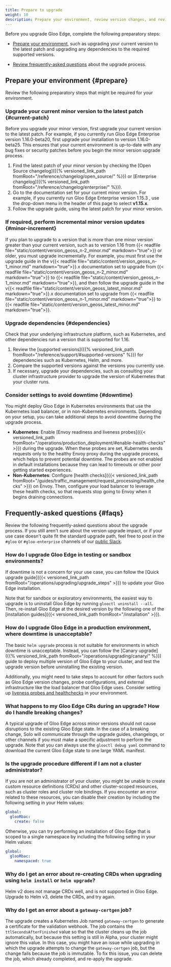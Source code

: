 ```yaml
---
title: Prepare to upgrade
weight: 10
description: Prepare your environment, review version changes, and review FAQs before you upgrade Gloo Edge.
---
```


Before you upgrade Gloo Edge, complete the following preparatory steps:
* [Prepare your environment](#prepare), such as upgrading your current version to the latest patch and upgrading any dependencies to the required supported versions. 
<!--
* [Review important changes](#review-changes) made to Gloo Edge in version <!--{{< readfile file="static/content/version_geoss_latest_minor.md" markdown="true">}}1.16, including CRD, Helm, CLI, and feature changes.-->
* [Review frequently-asked questions](#faqs) about the upgrade process.

## Prepare your environment {#prepare}

Review the following preparatory steps that might be required for your environment.

### Upgrade your current minor version to the latest patch {#current-patch}

Before you upgrade your minor version, first upgrade your current version to the latest patch. For example, if you currently run Gloo Edge Enterprise version <!-- {{< readfile file="static/content/version_gee_n-1_oldpatch.md" markdown="true">}} -->1.16.0-beta20, first upgrade your installation to version <!--{{< readfile file="static/content/version_gee_n-1.md" markdown="true">}}-->1.16.0-beta25. This ensures that your current environment is up-to-date with any bug fixes or security patches before you begin the minor version upgrade process.

1. Find the latest patch of your minor version by checking the [Open Source changelog]({{% versioned_link_path fromRoot="/reference/changelog/open_source/" %}}) or [Enterprise changelog]({{% versioned_link_path fromRoot="/reference/changelog/enterprise/" %}}).
2. Go to the documentation set for your current minor version. For example, if you currently run Gloo Edge Enterprise version 1.15.3 <!--{{< readfile file="static/content/version_gee_n-1_oldpatch.md" markdown="true">}}-->, use the drop-down menu in the header of this page to select **v1.15.x**<!--**v{{< readfile file="static/content/version_geoss_n-1_minor.md" markdown="true">}}.x**-->.
3. Follow the upgrade guide, using the latest patch for your minor version.

### If required, perform incremental minor version updates {#minor-increment}

If you plan to upgrade to a version that is more than one minor version greater than your current version, such as to version <!--{{< readfile file="static/content/version_geoss_latest_minor.md" markdown="true">}}-->1.16 from {{< readfile file="static/content/version_geoss_n-2_minor.md" markdown="true">}} or older, you must upgrade incrementally. For example, you must first use the upgrade guide in the v{{< readfile file="static/content/version_geoss_n-1_minor.md" markdown="true">}}.x documentation set to upgrade from {{< readfile file="static/content/version_geoss_n-2_minor.md" markdown="true">}} to {{< readfile file="static/content/version_geoss_n-1_minor.md" markdown="true">}}, and then follow the upgrade guide in the v{{< readfile file="static/content/version_geoss_latest_minor.md" markdown="true">}}.x documentation set to upgrade from {{< readfile file="static/content/version_geoss_n-1_minor.md" markdown="true">}} to {{< readfile file="static/content/version_geoss_latest_minor.md" markdown="true">}}.

### Upgrade dependencies {#dependencies}

Check that your underlying infrastructure platform, such as Kubernetes, and other dependencies run a version that is supported for 1.16<!--{{< readfile file="static/content/version_geoss_latest_minor.md" markdown="true">}}-->.

1. Review the [supported versions]({{% versioned_link_path fromRoot="/reference/support/#supported-versions" %}}) for dependencies such as Kubernetes, Helm, and more.
2. Compare the supported versions against the versions you currently use.
3. If necessary, upgrade your dependencies, such as consulting your cluster infrastructure provider to upgrade the version of Kubernetes that your cluster runs.

### Consider settings to avoid downtime {#downtime}

You might deploy Gloo Edge in Kubernetes environments that use the Kubernetes load balancer, or in non-Kubernetes environments. Depending on your setup, you can take additional steps to avoid downtime during the upgrade process.

* **Kubernetes**: Enable [Envoy readiness and liveness probes]({{< versioned_link_path fromRoot="/operations/production_deployment/#enable-health-checks" >}}) during the upgrade. When these probes are set, Kubernetes sends requests only to the healthy Envoy proxy during the upgrade process, which helps to prevent potential downtime. The probes are not enabled in default installations because they can lead to timeouts or other poor getting started experiences. 
* **Non-Kubernetes**: Configure [health checks]({{< versioned_link_path fromRoot="/guides/traffic_management/request_processing/health_checks" >}}) on Envoy. Then, configure your load balancer to leverage these health checks, so that requests stop going to Envoy when it begins draining connections.
<!--

## Considerations before upgrading to 1.16.0-beta25 (OSS) or 1.16.0-beta3 (Enterprise) {#review-changes}

Previous Gloo Edge versions defined `resource-rollout` RBAC roles and role bindings in a `pre-upgrade/install` Helm hook that did not exist in the Gloo Edge release. These resources led to issues during upgrades. In OSS version 1.16.0-beta25 and Enterprise version 1.16.0-beta3, the `resource-rollout` RBAC roles and role bindings were removed from the `pre-upgrade/install` hook.  

Before you upgrade from 1.16.20+ (OSS) or 1.16.0-beta2 (Enterprise) to 1.16.0-beta25 (OSS) and 1.16.0-beta3 (Enterprise), you must clean up the `pre-upgrade/install` hook to remove the `resource-rollout` RBAC roles and role bindings that were previously introduced. Use the following code snippet to clean up these resources: 

```sh
export RELEASE_NAMESPACE="gloo-system"  # replace this with the installation namespace
export RBAC_SUFFIX=`kubectl get ClusterRole | grep gloo-resource-rollout | sed 's/gloo-resource-rollout//g' | cut -d ' ' -f 1`
kubectl delete ClusterRole gloo-resource-rollout$RBAC_SUFFIX
kubectl delete ClusterRoleBinding gloo-resource-rollout$RBAC_SUFFIX
kubectl delete Role gloo-resource-rollout -n $RELEASE_NAMESPACE
kubectl delete RoleBinding gloo-resource-rollout -n $RELEASE_NAMESPACE
kubectl delete ServiceAccount gloo-resource-rollout -n $RELEASE_NAMESPACE
```




## Review version {{< readfile file="static/content/version_geoss_latest_minor.md" markdown="true">}} changes {#review-changes}

Review the following changes made to Gloo Edge in version {{< readfile file="static/content/version_geoss_latest_minor.md" markdown="true">}}. For some changes, you might be required to complete additional steps during the upgrade process.

{{% notice warning %}}
Choose a patch version that is later than 1.15.0, such as `{{< readfile file="static/content/version_geoss_latest.md" markdown="true">}}`. 1.15.0 contains a [bug](https://github.com/solo-io/gloo/issues/8627) that is fixed in 1.15.1 and later patches.
{{% /notice %}}

### Changelogs

Check the changelogs for the type of Gloo Edge deployment that you have. Focus especially on any **Breaking Changes** that might require a different upgrade procedure. For Gloo Edge Enterprise, you might also review the open source changelogs because most of the proto definitions are open source.
* [Open Source changelogs]({{% versioned_link_path fromRoot="/reference/changelog/open_source/" %}})
* [Enterprise changelogs]({{% versioned_link_path fromRoot="/reference/changelog/enterprise/" %}}): Keep in mind that Gloo Edge Enterprise pulls in Gloo Edge Open Source as a dependency. Although the major and minor version numbers are the same for open source and enterprise, their patch versions often differ. For example, open source might use version `x.y.a` but enterprise uses version `x.y.b`. If you are unfamiliar with these versioning concepts, see [Semantic versioning](https://semver.org/). Because of the differing patch versions, you might notice different output when checking your version with `glooctl version`. For example, your API server might run Gloo Edge Enterprise version {{< readfile file="static/content/version_gee_latest.md" markdown="true">}}, which pulls in Gloo Edge Open Source version {{< readfile file="static/content/version_geoss_latest.md" markdown="true">}} as a dependency.
  ```bash
  ~ > glooctl version
  Client: {"version":"{{< readfile file="static/content/version_geoss_latest.md" markdown="true">}}"}
  Server: {"type":"Gateway","enterprise":true,"kubernetes":...,{"Tag":"{{< readfile file="static/content/version_gee_latest.md" markdown="true">}}","Name":"grpcserver-ee","Registry":"quay.io/solo-io"},...,{"Tag":"{{< readfile file="static/content/version_geoss_latest.md" markdown="true">}}","Name":"discovery","Registry":"quay.io/solo-io"},...}
  ```

{{% notice tip %}}
You can use the changelogs' built-in [comparison tool]({{< versioned_link_path fromRoot="/reference/changelog/open_source/#compareversions" >}}) to compare between your current version and the version that you want to upgrade to.
{{% /notice %}}

### Feature changes {#features}
Review the following summary of important new, deprecated, or removed features.

{{% notice note %}}
The following lists consist of the changes that were initially introduced with the 1.15.0 release. These changes might be backported to earlier versions of Gloo Edge. Additionally, there might be other changes that are introduced in later 1.15 patch releases. For patch release changes, check the [changelogs](#changelogs).
{{% /notice %}}

**New or improved features**:

* **Access log flushing**: You can now flush the access log on a periodic basis by setting the [`tcpProxySettings.accessLogFlushInterval` field in the `tcp` CRD]({{% versioned_link_path fromRoot="/reference/api/github.com/solo-io/gloo/projects/gloo/api/v1/options/tcp/tcp.proto.sk/#tcpproxysettings" %}}). The default behavior is to write to the access log only when a connection is closed. For long-running TCP connections, this process can take a long time. If you flush periodically, you ensure that access logs can be written on a regular interval.
* **Debug logging on transformations**: If you apply transformations in your `VirtualService` resources, you can now [enable debug logging with the `logRequestResponseInfo` field]({{% versioned_link_path fromRoot="/guides/traffic_management/request_processing/transformations/debug_logging/" %}}).
* **Inja 3.4**: Inja version 3.4 provides access to numerous new templating features for your [transformations]({{% versioned_link_path fromRoot="/guides/traffic_management/request_processing/transformations/" %}}).
* **Kubernetes 1.26 and 1.27**: Gloo Edge version 1.15 is now supported on clusters that run Kubernetes version 1.26 and 1.27.
* **Online Certificate Status Protocol (OCSP) stapling**: If you use servers with OCSP stapling, and fetch or pre-fetch OCSP responses for server domains from OCSP responders, you can now provide an OCSP staple policy for a listener in the [`ocspStaplePolicy` field of the `ssl` CRD]({{% versioned_link_path fromRoot="/reference/api/github.com/solo-io/gloo/projects/gloo/api/v1/ssl/ssl.proto.sk/#ocspstaplepolicy" %}}). You can store OCSP responses in TLS secrets either by using the [`glooctl create secret tls` command]({{% versioned_link_path fromRoot="/reference/cli/glooctl_create_secret_tls/" %}}) or by manually storing the OCSP response in the [`tls.ocsp-staple` field of the `secret` CRD]({{% versioned_link_path fromRoot="/reference/api/github.com/solo-io/gloo/projects/gloo/api/v1/secret.proto.sk/" %}}).
* **Proxy protocol support for upstreams**: You can now set the [`proxyProtocolVersion` field in your `upstream` Gloo resource]({{% versioned_link_path fromRoot="/reference/api/github.com/solo-io/gloo/projects/gloo/api/v1/upstream.proto.sk/" %}}).
* **Redis databases** (Enterprise only): When you use a Redis solution other than the default deployment installed by Gloo, you can specify a database other than `0` by setting the `redis.service.db` field. Note that this field is ignored for clustered Redis or when `ClientSideShardingEnabled` is set to true.
* **Symmetric encryption**: In the [`UserSession` section of the `ExtAuthConfig` resource]({{% versioned_link_path fromRoot="/reference/api/github.com/solo-io/gloo/projects/gloo/api/v1/enterprise/options/extauth/v1/extauth.proto.sk/#usersession" %}}), you can now apply symmetric encryption to cookie session tokens and values by using the `cipherConfig` field.
* **Timeouts for GraphQL resolutions** (Enterprise only): In the `GraphQLApi` resource, you can now define a [`timeout` for the REST or gRPC resolver]({{% versioned_link_path fromRoot="/reference/api/github.com/solo-io/gloo/projects/gloo/api/v1/enterprise/options/graphql/v1beta1/graphql.proto.sk/#restresolver" %}}).
* **Upgraded Envoy version dependency**: The Envoy dependency in Gloo Edge {{< readfile file="static/content/version_geoss_latest_minor.md" markdown="true">}} was upgraded from 1.25.x to 1.26.x. This upgrade includes the following changes. For more information about these changes, see the [Envoy changelog documentation](https://www.envoyproxy.io/docs/envoy/latest/version_history/v1.26/v1.26.0).
  * **New header validation**: Envoy now validates header names and values before a request is forwarded to the upstream. Header validations are performed after transformation filters are applied to the request. If you use transformation policies to alter header names or values, and an incorrect format is introduced by this transformation, your request might not be forwarded to the upstream. To temporarily revert this change, you can set the `envoy.reloadable_features.validate_upstream_headers` runtime flag to false. For more information about the header manipulation, see the [Envoy documentation](https://www.envoyproxy.io/docs/envoy/latest/api-v3/extensions/http/header_validators/envoy_default/v3/header_validator.proto.html).
  * **Bugfix for `x-envoy-original-path` header**: Envoy fixed a bug where the internal `x-envoy-original-path` header was not removed when being sent from untrusted clients. This bugfix is crucial to prevent malicious actors from injecting this header to alter the behavior in Envoy. To temporarily revert this change, you can set the `envoy.reloadable_features.sanitize_original_path` runtime flag to false. 
  * **Sanitize non-UTF-8 header data**: Envoy now automatically sanitizes non-UTF-8 data and replaces it with a `!` character in gRPC service calls. This behavior fixes a bug where invalid protobuf messages were sent when non-UTF-8 HTTP header data was received. The receiving service typically generated an error when the protobuf message was decoded. This error message led to unintended behavior and other unforseen errors, such as a lack of visibility into requests as requests were not logged. By fixing this bug, Envoy now ensures that data in gRPC service calls is sent in valid UTF-8 format. To temporarily revert this change, you can set the `envoy.reloadable_features.service_sanitize_non_utf8_strings` runtime flag to false.

<!--**Deprecated features**:


**Removed features**:


### Helm changes {#helm}

Review the following summary of important new, deprecated, or removed Helm fields. For full details, see the [changelogs](#changelogs).

**New and updated Helm fields**:

* `gateway.validation.webhook.skipDeleteValidationResources`: Skip using the validation webhook when you delete certain resources by specifying the resource types. This allows you to delete resources that were valid when created but are now invalid, such as short-lived upstreams.
* `global.extensions.extAuth.namedExtAuth.NAME.name and .namespace`: Specify [additional extauth servers]({{% versioned_link_path fromRoot="/guides/security/auth/multi_authz/#option-b---using-namedextauth" %}}).
* `gloo-fed`: The following fields are added to the `gloo-fed` section:
  * Custom securityContexts for pods: `gloo-fed.glooFed.podSecurityContext`
  * Custom securityContexts for deployments: `gloo-fed.glooFed.glooFed.securityContext`
  * Custom RBAC roles: `gloo-fed.glooFed.roleRules`
  * Volumes and volume mounts: `gloo-fed.glooFed.volumes` and `gloo-fed.glooFed.glooFed.volumeMounts`
* `gloo.headerSecretRefNsMatchesUs`: When set to true, any secrets that are sent in headers to upstreams via `headerSecretRefs` are required to come from the same namespace as the destination upstream.
* `gloo.settings.ratelimitServer`: Specify override settings for the rate limit server.
* `redis` (Enterprise only): The following fields are added to the `redis` section:
  * When you use a Redis solution other than the default deployment installed by Gloo, you can specify a database other than `0` by setting the `redis.service.db` field. Note that this is field is ignored for clustered Redis or when `ClientSideShardingEnabled` is set to true.
  * The `redis.tlsEnabled` field is added to enabled a Redis TLS connection for the rate limit server. The default value is false.
  * When you set both `redis.disabled` and `global.extensions.glooRedis.enableAcl` to true, a Redis secret is not created.
* `mergePolicy`: This field is added to any security context fields (such as `redis.deployment.initContainer.securityContext.mergePolicy`) to allow you to merge custom security context definitions with the default definition, instead of overwriting it.
* `settings.devMode`: In non-production environments, set to `true` to [enable a debug endpoint on the Gloo deployment on port 10010]({{% versioned_link_path fromRoot="/operations/debugging_gloo/#dev-mode-and-gloo-debug-endpoint" %}}).
* `settings.ratelimitServer`: Specify your [external rate limit server configuration]({{% versioned_link_path fromRoot="/guides/security/rate_limiting/" %}}).

**Updated Helm fields**:
* `settings.regexMaxProgramSize`: The default value is changed to `1024`. Envoy has a default of 100, which is typically not large enough for regex patterns.
<!--**Deprecated Helm fields**:


**Removed Helm fields**:


### CRD changes {#crd}

New CRDs are automatically applied to your cluster when performing a `helm install` operation, but are _not_ applied when performing an `helm upgrade` operation. This is a [deliberate design choice](https://helm.sh/docs/topics/charts/#limitations-on-crds) on the part of the Helm maintainers, given the risk associated with changing CRDs. Given this limitation, you must apply new CRDs to the cluster before upgrading. 

Review the following summary of important new, deprecated, or removed CRD updates. For full details, see the [changelogs](#changelogs).

**New and updated CRDs**:

* `ExtAuthConfig`: In the [`UserSession` section]({{% versioned_link_path fromRoot="/reference/api/github.com/solo-io/gloo/projects/gloo/api/v1/enterprise/options/extauth/v1/extauth.proto.sk/#usersession" %}}), you can now apply symmetric encryption to cookie session tokens and values by using the `cipherConfig` field.
* `Gateway`: You can now use the [`hybridGateway.delegatedTcpGateways` field]({{% versioned_link_path fromRoot="/reference/api/github.com/solo-io/gloo/projects/gateway/api/v1/gateway.proto.sk/#hybridgateway" %}}) to configure multiple TCP gateways.
* `Gateway` (Enterprise only): You can now use the [`hybridGateway.matchedGateway.matcher.passthroughCipherSuites` field]({{% versioned_link_path fromRoot="/reference/api/github.com/solo-io/gloo/projects/gateway/api/v1/gateway.proto.sk/#hybridgateway" %}}) to specify passthrough cipher suites.
* `GraphQLApi` (Enterprise only): You can now define a [`timeout` for the REST or gRPC resolver]({{% versioned_link_path fromRoot="/reference/api/github.com/solo-io/gloo/projects/gloo/api/v1/enterprise/options/graphql/v1beta1/graphql.proto.sk/#restresolver" %}}).
* `hcm` and `options`: You can now set x-fowarded-host and x-forwarded-post headers by using the [`appendXForwardedPort` field in the `hcm` CRD]({{% versioned_link_path fromRoot="/reference/api/github.com/solo-io/gloo/projects/gloo/api/v1/options/hcm/hcm.proto.sk/" %}}) and the `appendXForwardedHost` field in the [`options` CRD]({{% versioned_link_path fromRoot="/reference/api/github.com/solo-io/gloo/projects/gloo/api/v1/options.proto.sk/" %}}).

**Deprecated CRDs**:

* `ExtAuthConfig`: In the [`oidcAuthorizationCode` and `oauth2Config` sections]({{% versioned_link_path fromRoot="/reference/api/github.com/solo-io/gloo/projects/gloo/api/v1/enterprise/options/extauth/v1/extauth.proto.sk/#oidcauthorizationcodeconfig" %}}), the `session` field is now deprecated. Use the `userSession` field instead.

<!--**Removed CRDs**:


### CLI changes {#cli}

You must upgrade `glooctl` before you upgrade Gloo Edge. Because `glooctl` can create resources in your cluster, such as with `glooctl add route`, you might have errors in Gloo Edge if you create resources with an older version of `glooctl`.

Review the following summary of important new, deprecated, or removed CLI options. For full details, see the [changelogs](#changelogs).

**New CLI commands or options**:

* `glooctl create secret encryptionkey`: [Create encryption secrets]({{% versioned_link_path fromRoot="/reference/cli/glooctl_create_secret_encryptionkey/" %}}), such as to use in the `cipherConfig` field of the `ExtAuthConfig` resource.

<!--**Changed behavior**:-->



## Frequently-asked questions {#faqs}

Review the following frequently-asked questions about the upgrade process. If you still aren't sure about the version upgrade impact, or if your use case doesn't quite fit the standard upgrade path, feel free to post in the `#gloo` or `#gloo-enterprise` channels of our [public Slack](https://slack.solo.io/).

### How do I upgrade Gloo Edge in testing or sandbox environments?

If downtime is not a concern for your use case, you can follow the [Quick upgrade guide]({{< versioned_link_path fromRoot="/operations/upgrading/upgrade_steps" >}}) to update your Gloo Edge installation.

Note that for sandbox or exploratory environments, the easiest way to upgrade is to uninstall Gloo Edge by running `glooctl uninstall --all`. Then, re-install Gloo Edge at the desired version by the following one of the [installation guides]({{< versioned_link_path fromRoot="/installation" >}}).
 
### How do I upgrade Gloo Edge in a production environment, where downtime is unacceptable?

The basic `helm upgrade` process is not suitable for environments in which downtime is unacceptable. Instead, you can follow the [Canary upgrade]({{% versioned_link_path fromRoot="/operations/upgrading/canary/" %}}) guide to deploy multiple version of Gloo Edge to your cluster, and test the upgrade version before uninstalling the existing version.

Additionally, you might need to take steps to account for other factors such as Gloo Edge version changes, probe configurations, and external infrastructure like the load balancer that Gloo Edge uses. Consider setting up [liveness probes and healthchecks](#downtime) in your environment.

### What happens to my Gloo Edge CRs during an upgrade? How do I handle breaking changes?

A typical upgrade of Gloo Edge across minor versions should not cause disruptions to the existing Gloo Edge state. In the case of a breaking change, Solo will communicate through the upgrade guides, changelogs, or other channels if you must make a specific adjustment to perform the upgrade. Note that you can always use the `glooctl debug yaml` command to download the current Gloo Edge state to one large YAML manifest.

### Is the upgrade procedure different if I am not a cluster administrator?

If you are not an administrator of your cluster, you might be unable to create custom resource definitions (CRDs) and other cluster-scoped resources, such as cluster roles and cluster role bindings. If you encounter an error related to these resources, you can disable their creation by including the following setting in your Helm values:
```yaml
global:
  glooRbac:
    create: false
```

Otherwise, you can try performing an installation of Gloo Edge that is scoped to a single namespace by including the following setting in your Helm values:
```yaml
global:
  glooRbac:
    namespaced: true
```

### Why do I get an error about re-creating CRDs when upgrading using `helm install` or `helm upgrade`?

Helm v2 does not manage CRDs well, and is not supported in Gloo Edge. Upgrade to Helm v3, delete the CRDs, and try again.

### Why do I get an error about a `gateway-certgen` job?

The upgrade creates a Kubernetes Job named `gateway-certgen` to generate a certificate for the validation webhook. The job contains the `ttlSecondsAfterFinished` value so that the cluster cleans up the job automatically, but because this setting is still in Alpha, your cluster might ignore this value. In this case, you might have an issue while upgrading in which the upgrade attempts to change the `gateway-certgen` job, but the change fails because the job is immutable. To fix this issue, you can delete the job, which already completed, and re-apply the upgrade.
